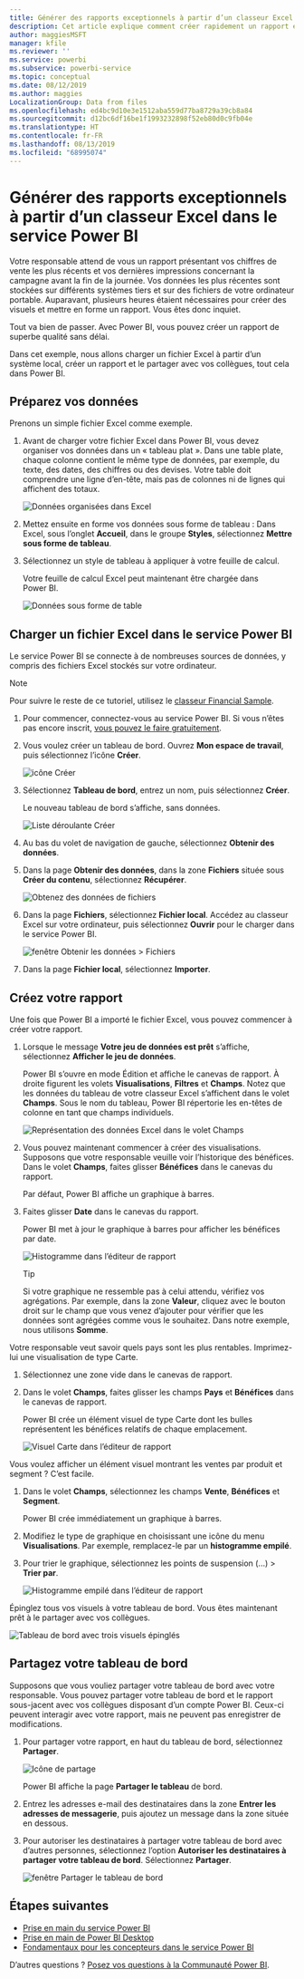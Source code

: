 ```yaml
---
title: Générer des rapports exceptionnels à partir d’un classeur Excel dans le service Power BI
description: Cet article explique comment créer rapidement un rapport exceptionnel à partir d’un classeur Excel.
author: maggiesMSFT
manager: kfile
ms.reviewer: ''
ms.service: powerbi
ms.subservice: powerbi-service
ms.topic: conceptual
ms.date: 08/12/2019
ms.author: maggies
LocalizationGroup: Data from files
ms.openlocfilehash: ed4bc9d10e3e1512aba559d77ba8729a39cb8a84
ms.sourcegitcommit: d12bc6df16be1f1993232898f52eb80d0c9fb04e
ms.translationtype: HT
ms.contentlocale: fr-FR
ms.lasthandoff: 08/13/2019
ms.locfileid: "68995074"
---
```

# <a name="from-excel-workbook-to-stunning-report-in-the-power-bi-service"></a>Générer des rapports exceptionnels à partir d’un classeur Excel dans le service Power BI
Votre responsable attend de vous un rapport présentant vos chiffres de vente les plus récents et vos dernières impressions concernant la campagne avant la fin de la journée. Vos données les plus récentes sont stockées sur différents systèmes tiers et sur des fichiers de votre ordinateur portable. Auparavant, plusieurs heures étaient nécessaires pour créer des visuels et mettre en forme un rapport. Vous êtes donc inquiet.

Tout va bien de passer. Avec Power BI, vous pouvez créer un rapport de superbe qualité sans délai.

Dans cet exemple, nous allons charger un fichier Excel à partir d’un système local, créer un rapport et le partager avec vos collègues, tout cela dans Power BI.

## <a name="prepare-your-data"></a>Préparez vos données
Prenons un simple fichier Excel comme exemple. 

1. Avant de charger votre fichier Excel dans Power BI, vous devez organiser vos données dans un « tableau plat ». Dans une table plate, chaque colonne contient le même type de données, par exemple, du texte, des dates, des chiffres ou des devises. Votre table doit comprendre une ligne d’en-tête, mais pas de colonnes ni de lignes qui affichent des totaux.

   ![Données organisées dans Excel](media/service-from-excel-to-stunning-report/pbi_excel_file.png)

2. Mettez ensuite en forme vos données sous forme de tableau : Dans Excel, sous l’onglet **Accueil**, dans le groupe **Styles**, sélectionnez **Mettre sous forme de tableau**. 

3. Sélectionnez un style de tableau à appliquer à votre feuille de calcul. 

   Votre feuille de calcul Excel peut maintenant être chargée dans Power BI.

   ![Données sous forme de table](media/service-from-excel-to-stunning-report/pbi_excel_table.png)

## <a name="upload-your-excel-file-to-the-power-bi-service"></a>Charger un fichier Excel dans le service Power BI
Le service Power BI se connecte à de nombreuses sources de données, y compris des fichiers Excel stockés sur votre ordinateur. 

 > [!NOTE] 
 > Pour suivre le reste de ce tutoriel, utilisez le [classeur Financial Sample](sample-financial-download.md).

1. Pour commencer, connectez-vous au service Power BI. Si vous n’êtes pas encore inscrit, [vous pouvez le faire gratuitement](https://powerbi.com).

2. Vous voulez créer un tableau de bord. Ouvrez **Mon espace de travail**, puis sélectionnez l’icône **Créer**.

   ![icône Créer](media/service-from-excel-to-stunning-report/power-bi-new-dash.png)

3. Sélectionnez **Tableau de bord**, entrez un nom, puis sélectionnez **Créer**. 

   Le nouveau tableau de bord s’affiche, sans données.

   ![Liste déroulante Créer](media/service-from-excel-to-stunning-report/power-bi-create-dash.png)

4. Au bas du volet de navigation de gauche, sélectionnez **Obtenir des données**. 

5. Dans la page **Obtenir des données**, dans la zone **Fichiers** située sous **Créer du contenu**, sélectionnez **Récupérer**.

   ![Obtenez des données de fichiers](media/service-from-excel-to-stunning-report/pbi_get_files.png)

6. Dans la page **Fichiers**, sélectionnez **Fichier local**. Accédez au classeur Excel sur votre ordinateur, puis sélectionnez **Ouvrir** pour le charger dans le service Power BI. 

   ![fenêtre Obtenir les données > Fichiers](media/service-from-excel-to-stunning-report/pbi_local_file.png)

7. Dans la page **Fichier local**, sélectionnez **Importer**.


## <a name="build-your-report"></a>Créez votre rapport
Une fois que Power BI a importé le fichier Excel, vous pouvez commencer à créer votre rapport. 

1. Lorsque le message **Votre jeu de données est prêt** s’affiche, sélectionnez **Afficher le jeu de données**.  

   Power BI s’ouvre en mode Édition et affiche le canevas de rapport. À droite figurent les volets **Visualisations**, **Filtres** et **Champs**. Notez que les données du tableau de votre classeur Excel s’affichent dans le volet **Champs**. Sous le nom du tableau, Power BI répertorie les en-têtes de colonne en tant que champs individuels.

   ![Représentation des données Excel dans le volet Champs](media/service-from-excel-to-stunning-report/pbi_report_fields.png)

2. Vous pouvez maintenant commencer à créer des visualisations. Supposons que votre responsable veuille voir l’historique des bénéfices. Dans le volet **Champs**, faites glisser **Bénéfices** dans le canevas du rapport. 

   Par défaut, Power BI affiche un graphique à barres. 

3. Faites glisser **Date** dans le canevas du rapport. 

   Power BI met à jour le graphique à barres pour afficher les bénéfices par date.

   ![Histogramme dans l’éditeur de rapport](media/service-from-excel-to-stunning-report/pbi_report_pin-new.png)

   > [!TIP]
   > Si votre graphique ne ressemble pas à celui attendu, vérifiez vos agrégations. Par exemple, dans la zone **Valeur**, cliquez avec le bouton droit sur le champ que vous venez d’ajouter pour vérifier que les données sont agrégées comme vous le souhaitez. Dans notre exemple, nous utilisons **Somme**.
   > 

Votre responsable veut savoir quels pays sont les plus rentables. Imprimez-lui une visualisation de type Carte. 

1. Sélectionnez une zone vide dans le canevas de rapport. 

2. Dans le volet **Champs**, faites glisser les champs **Pays** et **Bénéfices** dans le canevas de rapport.

   Power BI crée un élément visuel de type Carte dont les bulles représentent les bénéfices relatifs de chaque emplacement.

   ![Visuel Carte dans l’éditeur de rapport](media/service-from-excel-to-stunning-report/pbi_report_map-new.png)

Vous voulez afficher un élément visuel montrant les ventes par produit et segment ? C’est facile. 

1. Dans le volet **Champs**, sélectionnez les champs **Vente**, **Bénéfices** et **Segment**. 
   
   Power BI crée immédiatement un graphique à barres. 

2. Modifiez le type de graphique en choisissant une icône du menu **Visualisations**. Par exemple, remplacez-le par un **histogramme empilé**. 

3. Pour trier le graphique, sélectionnez les points de suspension (...) > **Trier par**.

   ![Histogramme empilé dans l’éditeur de rapport](media/service-from-excel-to-stunning-report/pbi_barchart-new.png)

Épinglez tous vos visuels à votre tableau de bord. Vous êtes maintenant prêt à le partager avec vos collègues.

   ![Tableau de bord avec trois visuels épinglés](media/service-from-excel-to-stunning-report/pbi_report.png)

## <a name="share-your-dashboard"></a>Partagez votre tableau de bord
Supposons que vous vouliez partager votre tableau de bord avec votre responsable. Vous pouvez partager votre tableau de bord et le rapport sous-jacent avec vos collègues disposant d’un compte Power BI. Ceux-ci peuvent interagir avec votre rapport, mais ne peuvent pas enregistrer de modifications.

1. Pour partager votre rapport, en haut du tableau de bord, sélectionnez **Partager**.

   ![Icône de partage](media/service-from-excel-to-stunning-report/power-bi-share.png)

   Power BI affiche la page **Partager le tableau** de bord. 

2. Entrez les adresses e-mail des destinataires dans la zone **Entrer les adresses de messagerie**, puis ajoutez un message dans la zone située en dessous. 

3. Pour autoriser les destinataires à partager votre tableau de bord avec d’autres personnes, sélectionnez l’option **Autoriser les destinataires à partager votre tableau de bord**. Sélectionnez **Partager**.

   ![fenêtre Partager le tableau de bord](media/service-from-excel-to-stunning-report/power-bi-share-dash-new.png)

## <a name="next-steps"></a>Étapes suivantes

* [Prise en main du service Power BI](service-get-started.md)
* [Prise en main de Power BI Desktop](desktop-getting-started.md)
* [Fondamentaux pour les concepteurs dans le service Power BI](service-basic-concepts.md)

D’autres questions ? [Posez vos questions à la Communauté Power BI](http://community.powerbi.com/).


